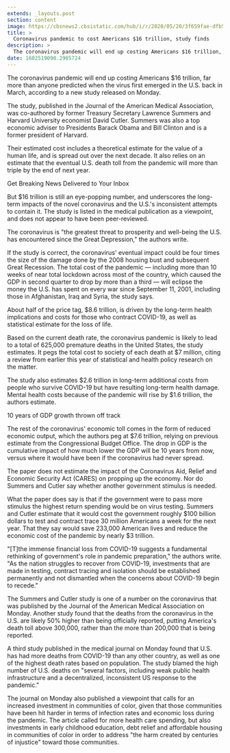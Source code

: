 ```yaml
--- 
extends: _layouts.post 
section: content 
image: https://cbsnews2.cbsistatic.com/hub/i/r/2020/05/20/3f659fae-dfb5-4e57-8d31-b415d33c666c/thumbnail/1200x630/036b287e2291b602b5bd94c69d5adbe4/reopen-ohio-mall-gettyimages-1212827216.jpg 
title: > 
  Coronavirus pandemic to cost Americans $16 trillion, study finds 
description: > 
  The coronavirus pandemic will end up costing Americans $16 trillion, far more than anyone predicted when the virus first emerged in the U.S. back in March, according to a new study released on Monday.Based on the current death rate, the coronavirus pandemic is likely to lead to a total of 625,000 premature deaths in the United States, the study estimates.The study also estimates $2.6 trillion in long-term additional costs from people who survive COVID-19 but have resulting long-term health damage.Mental health costs because of the pandemic will rise by $1.6 trillion, the authors estimate.That they say would save 233,000 American lives and reduce the economic cost of the pandemic by nearly $3 trillion. 
date: 1602519090.2905724 
--- 
```

The coronavirus pandemic will end up costing Americans $16 trillion, far more than anyone predicted when the virus first emerged in the U.S. back in March, according to a new study released on Monday.



The study, published in the Journal of the American Medical Association, was co-authored by former Treasury Secretary Lawrence Summers and Harvard University economist David Cutler. Summers was also a top economic adviser to Presidents Barack Obama and Bill Clinton and is a former president of Harvard.

Their estimated cost includes a theoretical estimate for the value of a human life, and is spread out over the next decade. It also relies on an estimate that the eventual U.S. death toll from the pandemic will more than triple by the end of next year.

Get Breaking News Delivered to Your Inbox

But $16 trillion is still an eye-popping number, and underscores the long-term impacts of the novel coronavirus and the U.S.'s inconsistent attempts to contain it. The study is listed in the medical publication as a viewpoint, and does not appear to have been peer-reviewed.

The coronavirus is "the greatest threat to prosperity and well-being the U.S. has encountered since the Great Depression," the authors write.

If the study is correct, the coronavirus' eventual impact could be four times the size of the damage done by the 2008 housing bust and subsequent Great Recession. The total cost of the pandemic — including more than 10 weeks of near total lockdown across most of the country, which caused the GDP in second quarter to drop by more than a third — will eclipse the money the U.S. has spent on every war since September 11, 2001, including those in Afghanistan, Iraq and Syria, the study says.

About half of the price tag, $8.6 trillion, is driven by the long-term health implications and costs for those who contract COVID-19, as well as statistical estimate for the loss of life.

Based on the current death rate, the coronavirus pandemic is likely to lead to a total of 625,000 premature deaths in the United States, the study estimates. It pegs the total cost to society of each death at $7 million, citing a review from earlier this year of statistical and health policy research on the matter.

The study also estimates $2.6 trillion in long-term additional costs from people who survive COVID-19 but have resulting long-term health damage. Mental health costs because of the pandemic will rise by $1.6 trillion, the authors estimate.

10 years of GDP growth thrown off track

The rest of the coronavirus' economic toll comes in the form of reduced economic output, which the authors peg at $7.6 trillion, relying on previous estimate from the Congressional Budget Office. The drop in GDP is the cumulative impact of how much lower the GDP will be 10 years from now, versus where it would have been if the coronavirus had never spread.

The paper does not estimate the impact of the Coronavirus Aid, Relief and Economic Security Act (CARES) on propping up the economy. Nor do Summers and Cutler say whether another government stimulus is needed.

What the paper does say is that if the government were to pass more stimulus the highest return spending would be on virus testing. Summers and Cutler estimate that it would cost the government roughly $100 billion dollars to test and contract trace 30 million Americans a week for the next year. That they say would save 233,000 American lives and reduce the economic cost of the pandemic by nearly $3 trillion.

"[T]the immense financial loss from COVID-19 suggests a fundamental rethinking of government's role in pandemic preparation," the authors write. "As the nation struggles to recover from COVID-19, investments that are made in testing, contract tracing and isolation should be established permanently and not dismantled when the concerns about COVID-19 begin to recede."

The Summers and Cutler study is one of a number on the coronavirus that was published by the Journal of the American Medical Association on Monday. Another study found that the deaths from the coronavirus in the U.S. are likely 50% higher than being officially reported, putting America's death toll above 300,000, rather than the more than 200,000 that is being reported.

A third study published in the medical journal on Monday found that U.S. has had more deaths from COVID-19 than any other country, as well as one of the highest death rates based on population. The study blamed the high number of U.S. deaths on "several factors, including weak public health infrastructure and a decentralized, inconsistent US response to the pandemic."

The journal on Monday also published a viewpoint that calls for an increased investment in communities of color, given that those communities have been hit harder in terms of infection rates and economic loss during the pandemic. The article called for more health care spending, but also investments in early childhood education, debt relief and affordable housing in communities of color in order to address "the harm created by centuries of injustice" toward those communities.
